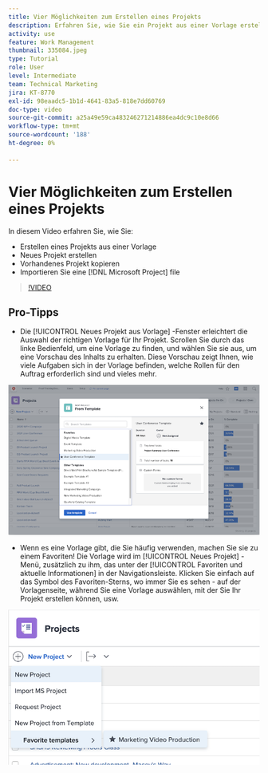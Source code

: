 ```yaml
---
title: Vier Möglichkeiten zum Erstellen eines Projekts
description: Erfahren Sie, wie Sie ein Projekt aus einer Vorlage erstellen, ein Projekt von Grund auf neu erstellen, ein vorhandenes Projekt kopieren oder importieren [!DNL Microsoft Project] -Datei.
activity: use
feature: Work Management
thumbnail: 335084.jpeg
type: Tutorial
role: User
level: Intermediate
team: Technical Marketing
jira: KT-8770
exl-id: 98eaadc5-1b1d-4641-83a5-818e7dd60769
doc-type: video
source-git-commit: a25a49e59ca483246271214886ea4dc9c10e8d66
workflow-type: tm+mt
source-wordcount: '188'
ht-degree: 0%

---
```


# Vier Möglichkeiten zum Erstellen eines Projekts

In diesem Video erfahren Sie, wie Sie:

* Erstellen eines Projekts aus einer Vorlage
* Neues Projekt erstellen
* Vorhandenes Projekt kopieren
* Importieren Sie eine [!DNL Microsoft Project] file

>[!VIDEO](https://video.tv.adobe.com/v/335084/?quality=12&learn=on)

## Pro-Tipps

* Die [!UICONTROL Neues Projekt aus Vorlage] -Fenster erleichtert die Auswahl der richtigen Vorlage für Ihr Projekt. Scrollen Sie durch das linke Bedienfeld, um eine Vorlage zu finden, und wählen Sie sie aus, um eine Vorschau des Inhalts zu erhalten. Diese Vorschau zeigt Ihnen, wie viele Aufgaben sich in der Vorlage befinden, welche Rollen für den Auftrag erforderlich sind und vieles mehr.

![[!UICONTROL Neues Projekt aus Vorlage] Fenster](assets/planner-fund-new-project-from-template-window.png)

* Wenn es eine Vorlage gibt, die Sie häufig verwenden, machen Sie sie zu einem Favoriten! Die Vorlage wird im [!UICONTROL Neues Projekt] -Menü, zusätzlich zu ihm, das unter der [!UICONTROL Favoriten und aktuelle Informationen] in der Navigationsleiste. Klicken Sie einfach auf das Symbol des Favoriten-Sterns, wo immer Sie es sehen - auf der Vorlagenseite, während Sie eine Vorlage auswählen, mit der Sie Ihr Projekt erstellen können, usw.

![[!UICONTROL Favoritenvorlagen] Liste unter [!UICONTROL Neues Projekt] button](assets/planner-fund-template-favorites.png)

<!---
learn more:
create a project using a template
create a project
copy a project
import a project from Microsoft Project
--->
